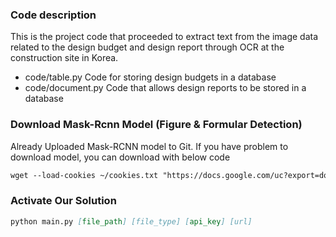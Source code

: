 ### Code description
This is the project code that proceeded to extract text from the image data related to the design budget and design report through OCR at the construction site in Korea.

- code/table.py
Code for storing design budgets in a database
- code/document.py
Code that allows design reports to be stored in a database

### Download Mask-Rcnn Model (Figure & Formular Detection)

Already Uploaded Mask-RCNN model to Git. 
If you have problem to download model, you can download with below code 
```md 
wget --load-cookies ~/cookies.txt "https://docs.google.com/uc?export=download&confirm=$(wget --quiet --save-cookies ~/cookies.txt --keep-session-cookies --no-check-certificate 'https://drive.google.com/file/d/1PTzFMJp-pF2Tt-EwPyibfj2w0KMfm9Mi/view?usp=sharing' -O- | sed -rn 's/.*confirm=([0-9A-Za-z_]+).*/\1\n/p')&id=1PTzFMJp-pF2Tt-EwPyibfj2w0KMfm9Mi" -O capstone_200_ppt.h5 && rm -rf ~/cookies.txt
```
### Activate Our Solution 

```md 
python main.py [file_path] [file_type] [api_key] [url]
```

